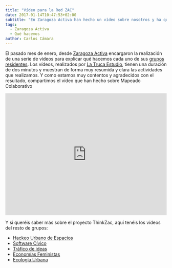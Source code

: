 ```yaml
---
title: "Vídeo para la Red ZAC"
date: 2017-01-14T10:47:53+02:00
subtitle: "En Zaragoza Activa han hecho un vídeo sobre nosotros y ha quedado molón"
tags:
  - Zaragoza Activa
  - Qué hacemos
author: Carlos Cámara
---
```


El pasado mes de enero, desde [Zaragoza Activa](http://blogzac.es/) encargaron la realización de una serie de vídeos para explicar qué hacemos cada uno de sus [grupos residentes](https://www.zaragoza.es/ciudad/sectores/activa/grupos-residentes.htm). Los vídeos, realizados por [La Truca Estudio](http://www.latrucaestudio.es/), tienen una duración de dos minutos y muestran de forma muy resumida y clara las actividades que realizamos. Y como estamos muy contentos y agradecidos con el resultado, compartimos el vídeo que han hecho sobre Mapeado Colaborativo

<iframe width="100%" height="380" src="https://www.youtube.com/embed/iVk5Dyx4Cgk" frameborder="0" allowfullscreen></iframe>

Y si queréis saber más sobre el proyecto ThinkZac, aquí tenéis los vídeos del resto de grupos:

* [Hackeo Urbano de Espacios](https://www.youtube.com/watch?v=X9KrhKgSAwc)
* [Software Cívico](https://www.youtube.com/watch?v=jZcXD85cWfU)
* [Tráfico de ideas](https://www.youtube.com/watch?v=rfY97Uyujuc)
* [Economías Feministas](https://www.youtube.com/watch?v=Tn69HwiGd-0)
* [Ecología Urbana](https://www.youtube.com/watch?v=UZx3eh2m2dY)
